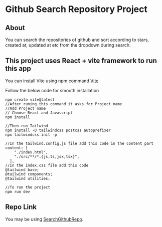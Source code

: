 # Github Search Repository  Project

## About
You can search the repositories of github and sort according to stars, created at, updated at etc from the dropdown during search.

## This project uses React + vite  framework to run this app

You can install Vite using npm command  [Vite](https://vitejs.dev/guide)

Follow the below code for smooth installation
```
npm create vite@latest
//After runing this command it asks for Project name
//Add Project name
// Choose React and Javascript
npm install

//Then run Tailwind
npm install -D tailwindcss postcss autoprefixer
npx tailwindcss init -p

//In the tailwind.config.js file add this code in the content part
content: [
    "./index.html",
    "./src/**/*.{js,ts,jsx,tsx}",
  ],
//In the index.css file add this code
@tailwind base;
@tailwind components;
@tailwind utilities;

//To run the project
npm run dev

```

## Repo Link

You may be using [SearchGithubRepo](https://github.com/itsharsh77/SearchGithubRepo).




